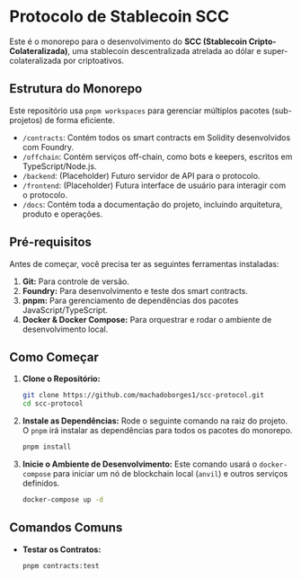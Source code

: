 # Protocolo de Stablecoin SCC

Este é o monorepo para o desenvolvimento do **SCC (Stablecoin Cripto-Colateralizada)**, uma stablecoin descentralizada atrelada ao dólar e super-colateralizada por criptoativos.

## Estrutura do Monorepo

Este repositório usa `pnpm workspaces` para gerenciar múltiplos pacotes (sub-projetos) de forma eficiente.

- `/contracts`: Contém todos os smart contracts em Solidity desenvolvidos com Foundry.
- `/offchain`: Contém serviços off-chain, como bots e keepers, escritos em TypeScript/Node.js.
- `/backend`: (Placeholder) Futuro servidor de API para o protocolo.
- `/frontend`: (Placeholder) Futura interface de usuário para interagir com o protocolo.
- `/docs`: Contém toda a documentação do projeto, incluindo arquitetura, produto e operações.

## Pré-requisitos

Antes de começar, você precisa ter as seguintes ferramentas instaladas:

1.  **Git:** Para controle de versão.
2.  **Foundry:** Para desenvolvimento e teste dos smart contracts.
3.  **pnpm:** Para gerenciamento de dependências dos pacotes JavaScript/TypeScript.
4.  **Docker & Docker Compose:** Para orquestrar e rodar o ambiente de desenvolvimento local.

## Como Começar

1.  **Clone o Repositório:**
    ```bash
    git clone https://github.com/machadoborges1/scc-protocol.git
    cd scc-protocol
    ```

2.  **Instale as Dependências:**
    Rode o seguinte comando na raiz do projeto. O `pnpm` irá instalar as dependências para todos os pacotes do monorepo.
    ```bash
    pnpm install
    ```

3.  **Inicie o Ambiente de Desenvolvimento:**
    Este comando usará o `docker-compose` para iniciar um nó de blockchain local (`anvil`) e outros serviços definidos.
    ```bash
    docker-compose up -d
    ```

## Comandos Comuns

- **Testar os Contratos:**
  ```bash
  pnpm contracts:test
  ```
